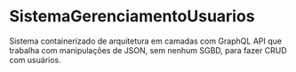 # SistemaGerenciamentoUsuarios
Sistema containerizado de arquitetura em camadas com GraphQL API que trabalha com manipulações de JSON, sem nenhum SGBD, para fazer CRUD com usuários.
